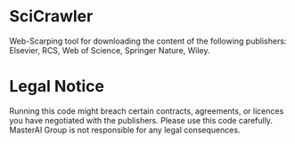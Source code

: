 # SciCrawler
Web-Scarping tool for downloading the content of the following publishers: Elsevier, RCS, Web of Science, Springer Nature, Wiley.

# Legal Notice
Running this code might breach certain contracts, agreements, or licences you have negotiated with the publishers. Please use this code carefully. MasterAI Group is not responsible for any legal consequences.
